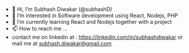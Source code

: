 - 👋 Hi, I’m Subhash Diwakar (@subhashD)
- 👀 I’m interested in Software development using React, Nodejs, PHP 
- 🌱 I’m currently learning React and Nodejs together with a project
- 📫 How to reach me ...
- contact me on linkedin at : https://linkedin.com/in/subhashdiwakar or mail me at subhash.diwakar@gmail.com
<!-- - 💞️ I’m looking to collaborate on --->
<!---
subhashD/subhashD is a ✨ special ✨ repository because its `README.md` (this file) appears on your GitHub profile.
You can click the Preview link to take a look at your changes.
--->
